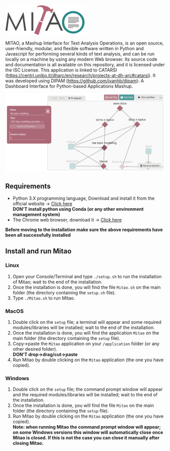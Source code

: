 <img src="doc/mitao_logo.png" alt="logo" width="250"/>

MITAO, a Mashup Interface for Text Analysis Operations, is an open source, user-friendly, modular, and flexible software written in Python and Javascript for performing several kinds of text analysis, and can be run locally on a machine by using any modern Web browser. Its source code and documentation is all available on this repository, and it is licensed under the ISC License.
This application is linked to CATARSI (https://centri.unibo.it/dharc/en/research/projects-at-dh-arc#catarsi). It was developed using DIPAM  (https://github.com/ivanhb/dipam): A Dashboard Interface for Python-based Applications Mashup.

<img src="doc/mitao_screenshot.png" alt="screen"/>

## Requirements
* Python 3.X programming language, Download and install it from the official website -> [Click here](https://www.python.org/downloads/)<br>**DON'T install python using Conda (or any other environment management system)**
* The Chrome web browser, download it -> [Click here](https://www.google.com/intl/en/chrome/)

**Before moving to the installation make sure the above requirements have been all successfully installed**
## Install and run Mitao

### Linux
1. Open your Console/Terminal and type `./setup.sh` to run the installation of Mitao; wait to the end of the installation.
2. Once the installation is done, you will find the file `Mitao.sh` on the main folder (the directory containing the `setup.sh` file).
3. Type `./Mitao.sh` to run Mitao.

### MacOS
1. Double click on the `setup` file; a terminal will appear and some required modules/libraries will be installed; wait to the end of the installation.
2. Once the installation is done, you will find the application `Mitao` on the main folder (the directory containing the `setup` file).
3. Copy->paste the `Mitao` application on your `/application` folder (or any other desired folder).<br>**DON'T drop->drag/cut->paste**
4. Run Mitao by double clicking on the `Mitao` application (the one you have copied).

### Windows
1. Double click on the `setup` file; the command prompt window will appear and the required modules/libraries will be installed; wait to the end of the installation.
2. Once the installation is done, you will find the file `Mitao` on the main folder (the directory containing the `setup` file).
3. Run Mitao by double clicking on the `Mitao` application (the one you have copied).<br>
**Note: when running Mitao the command prompt window will appear; on some Windows versions this window will automatically close once Mitao is closed. If this is not the case you can close it manually after closing Mitao.**
